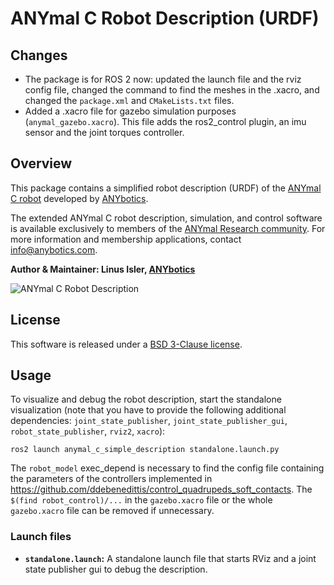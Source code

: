 # ANYmal C Robot Description (URDF)
## Changes
- The package is for ROS 2 now: updated the launch file and the rviz config file, changed the command to find the meshes in the .xacro, and changed the `package.xml` and `CMakeLists.txt` files.
- Added a .xacro file for gazebo simulation purposes (`anymal_gazebo.xacro`). This file adds the ros2_control plugin, an imu sensor and the joint torques controller.

## Overview

This package contains a simplified robot description (URDF) of the [ANYmal C robot](https://www.anybotics.com/anymal) developed by [ANYbotics](https://www.anybotics.com).

The extended ANYmal C robot description, simulation, and control software is available exclusively to members of the [ANYmal Research community](https://www.anymal-research.org). For more information and membership applications, contact info@anybotics.com.

**Author & Maintainer: Linus Isler, [ANYbotics](https://www.anybotics.com)**

![ANYmal C Robot Description](doc/anymal_c_rviz.png)

## License

This software is released under a [BSD 3-Clause license](LICENSE).


## Usage

To visualize and debug the robot description, start the standalone visualization (note that you have to provide the following additional dependencies: `joint_state_publisher`, `joint_state_publisher_gui`, `robot_state_publisher`, `rviz2`, `xacro`):

    ros2 launch anymal_c_simple_description standalone.launch.py

The `robot_model` exec_depend is necessary to find the config file containing the parameters of the controllers implemented in https://github.com/ddebenedittis/control_quadrupeds_soft_contacts. The `$(find robot_control)/...` in the `gazebo.xacro` file or the whole `gazebo.xacro` file can be removed if unnecessary.

### Launch files

* **`standalone.launch`:** A standalone launch file that starts RViz and a joint state publisher gui to debug the description.
